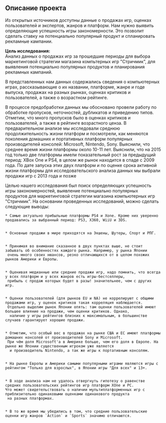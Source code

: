 ## Описание проекта
  Из открытых источников доступны данные о продажах игр, оценках пользователей и экспертов, жанров и платформ. Нам нужно выявить определяющие успешность игры закономерности. Это позволит сделать ставку на потенциально популярный продукт и спланировать рекламные кампании.

  **Цель исследования:**   
   Анализ данных о продажах игр за прошедшие периоды для выбора маркетинговой стратегии магазина компьтерных игр "Стричмик", для выявления потенциально популярных продуктов и планирования рекламных кампаний.

   В представленных нам данных содержались сведения о компьютерных играх, рассказывающие о их названии, платформе, жанре и годе выпуска, продажах на разных рынках, оценках критиков и пользователей, а также о возрастном рейтинге.

   В процессе предобработки данных мы обосновано провели работу по обработке пропусков, неточностей, дубликатов и приведению типов. Отметим, что много пропусков было в оценках критиков и пользователей, а также в рейтинге возрастного ценза.
   В предварительном анализе мы исследовали среднюю продолжительность жизни платформ и посмотрели, как меняются поколения домашних и портативных платформ популярных производителей консолей: Microsoft, Nintendo, Sony. Выяснили, что среднее время жизни платформы около 10-11 лет. Выяснили, что на 2015 год только две платформы имели показательный рост за предыдущий период: XBox One и PS4, в целом же рынок находится в спаде с 2009 года. По дате запуска этих двух платформ и по оценке срока активной жизни платформы для исследовательского анализа данных мы выбрали продажи игр с 2013 года и позже

   Целью нашего исследования был поиск определяющих успешность игры закономерностей, выявление потенциально популярных продуктов для маркетинговой стратегии магазина компьютерных игр "Стричмик". На основании проведенных исследований, можно сделать следующие выводы:

    * Самые актуально прибыльные платформы PS4 и Xone. Кроме них уверенно продавались за выбранный период: PS3, X360, WiiU и 3DS.


    * Основные продажи в мире приходятся на Экшены, Шутеры, Спорт и РПГ.


    * Принимая во внимание сказанное в двух пунктах выше, не стоит забывать об особенностях каждого рынка. Например, у рынка Японии
     очень много своих нюансов, резко отличающихся от в целом похожих рынков Америки и Европы.


    * Оценивая медианные или средние продажи игр, надо помнить, что всегда у всех платформ и у всех жанров есть игры-бестселлеры,
     прибыль с продаж которых будет в разы! значительнее, чем с других игр.


    * Оценки пользователей (для рынков EU и NA) не коррелируют с общими продажами игр, у оценок критиков такая корреляция наблюдается.
     Отдельно выделим рынок Японии опять: там оценки пользователей имеют большее влияние на продажи, чем оценки критиков. Однако,
      наличие у игры рейтингов близких к максимальным, в большинстве случаев гарантирует хорошие продажи.


    * Отметим, что особый вес в продажах на рынке США и ЕС имеют платформы домашних консолей от производителей Sony и Microsoft.
     При чём доля Microsoft'a в Америке больше, чем его доля в Европе. На рынке же Японии существенным игроком уже является
      и производитель Nintendo, а так же игры к портативным консолям.


    * На рынке Европы и Америки самыми популярными играми являются игры с рейтингом "Только для взрослых", в Японии игры "Для всех" и 13+.


    * В ходе анализа нам не удалось отвергнуть гипотезу о равенстве средних пользовательских рейтингов игр платформ XOne и PC.
    Что может свидетельствовать о наличии мультиплатформенных игр с приблизительно одинаковыми оценками одинакового продукта
     на разных платформах.


    * В то же время мы убедились в том, что средние пользовательские оценки игр жанров `Action` и `Sports` значимо отличаются.
